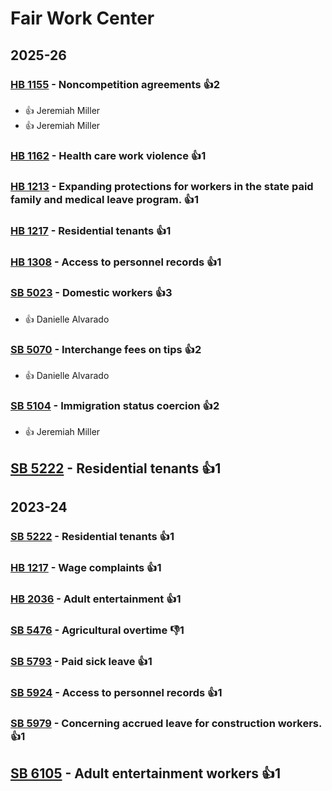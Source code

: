 # Fair Work Center
## 2025-26

### [HB 1155](/bill/2025-26/hb/1155/) - Noncompetition agreements 👍2  
* 👍 Jeremiah Miller
* 👍 Jeremiah Miller

### [HB 1162](/bill/2025-26/hb/1162/) - Health care work violence 👍1  

### [HB 1213](/bill/2025-26/hb/1213/) - Expanding protections for workers in the state paid family and medical leave program. 👍1  

### [HB 1217](/bill/2025-26/hb/1217/) - Residential tenants 👍1  

### [HB 1308](/bill/2025-26/hb/1308/) - Access to personnel records 👍1  

### [SB 5023](/bill/2025-26/sb/5023/) - Domestic workers 👍3  
* 👍 Danielle Alvarado

### [SB 5070](/bill/2025-26/sb/5070/) - Interchange fees on tips 👍2  
* 👍 Danielle Alvarado

### [SB 5104](/bill/2025-26/sb/5104/) - Immigration status coercion 👍2  
* 👍 Jeremiah Miller

## [SB 5222](/bill/2025-26/sb/5222/) - Residential tenants 👍1  

## 2023-24

### [SB 5222](/bill/2023-24/sb/5222/) - Residential tenants 👍1  

### [HB 1217](/bill/2023-24/hb/1217/) - Wage complaints 👍1  

### [HB 2036](/bill/2023-24/hb/2036/) - Adult entertainment 👍1  

### [SB 5476](/bill/2023-24/sb/5476/) - Agricultural overtime  👎1 

### [SB 5793](/bill/2023-24/sb/5793/) - Paid sick leave 👍1  

### [SB 5924](/bill/2023-24/sb/5924/) - Access to personnel records 👍1  

### [SB 5979](/bill/2023-24/sb/5979/) - Concerning accrued leave for construction workers. 👍1  

## [SB 6105](/bill/2023-24/sb/6105/) - Adult entertainment workers 👍1  
